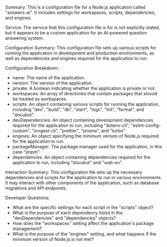 Summary:
This is a configuration file for a Node.js application called "answers-ai". It includes settings for workspaces, scripts, dependencies, and engines.

Service:
The service that this configuration file is for is not explicitly stated, but it appears to be a custom application for an AI-powered question answering system.

Configuration Summary:
This configuration file sets up various scripts for running the application in development and production environments, as well as dependencies and engines required for the application to run.

Configuration Breakdown:
- name: The name of the application.
- version: The version of the application.
- private: A boolean indicating whether the application is private or not.
- workspaces: An array of directories that contain packages that should be treated as workspaces.
- scripts: An object containing various scripts for running the application, including "dev", "build", "db", "start", "logs", "lint", "format", and "docubot".
- devDependencies: An object containing development dependencies required for the application to run, including "dotenv-cli", "eslint-config-custom", "inngest-cli", "prettier", "prisma", and "turbo".
- engines: An object specifying the minimum version of Node.js required for the application to run.
- packageManager: The package manager used for the application, in this case "pnpm".
- dependencies: An object containing dependencies required for the application to run, including "docubot" and "wait-on".

Interaction Summary:
This configuration file sets up the necessary dependencies and scripts for the application to run in various environments. It may interact with other components of the application, such as database migrations and API endpoints.

Developer Questions:
- What are the specific settings for each script in the "scripts" object?
- What is the purpose of each dependency listed in the "devDependencies" and "dependencies" objects?
- How does the "workspaces" setting affect the application's package management?
- What is the purpose of the "engines" setting, and what happens if the minimum version of Node.js is not met?